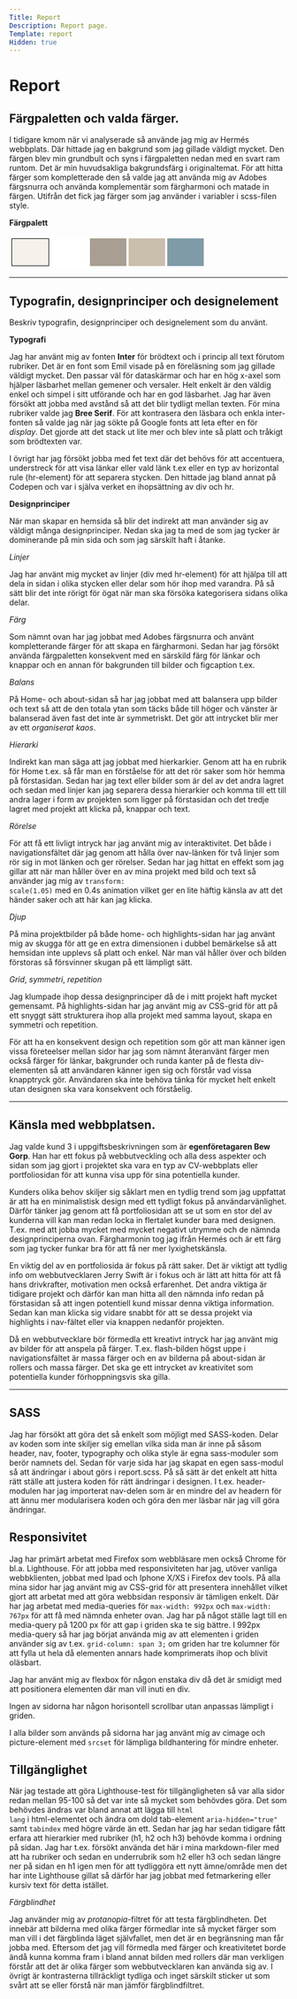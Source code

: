 ```yaml
---
Title: Report
Description: Report page.
Template: report
Hidden: true
---
```


Report
==========================

## Färgpaletten och valda färger.

I tidigare kmom när vi analyserade så använde jag mig av Hermés webbplats. Där hittade jag en bakgrund som jag gillade väldigt mycket. Den färgen blev min grundbult och syns i färgpaletten nedan med en svart ram runtom. Det är min huvudsakliga bakgrundsfärg i originaltemat. För att hitta färger som kompletterade den så valde jag att använda mig av Adobes färgsnurra och använda komplementär som färgharmoni och matade in färgen. Utifrån det fick jag färger som jag använder i variabler i scss-filen style.

<p><strong>Färgpalett</strong></p>
<table style="border-spacing: 4px; border-collapse: separate">
<tr>
<td style="height: 50px; width: 50px; border: 1px #000 solid; background-color: #f6f1eb">
</td><td style="height: 50px; width: 50px; background-color: #fff">
</td><td style="height: 50px; width: 50px; background-color: #a89e91">
</td><td style="height: 50px; width: 50px; background-color: #cabead">
</td><td style="height: 50px; width: 50px; background-color: #809ba8">
</td></tr>
</table>


<div class="sb sb-home">
      <small></small>
      <hr class="section-break-3" />
</div>

## Typografin, designprinciper och designelement
Beskriv typografin, designprinciper och designelement som du använt.

**Typografi**

Jag har använt mig av fonten **Inter** för brödtext och i princip all text förutom rubriker. Det är en font som Emil visade på en föreläsning som jag gillade väldigt mycket. Den passar väl för dataskärmar och har en hög x-axel som hjälper läsbarhet mellan gemener och versaler. Helt enkelt är den väldig enkel och simpel i sitt utförande och har en god läsbarhet. Jag har även försökt att jobba med avstånd så att det blir tydligt mellan texten.
För mina rubriker valde jag **Bree Serif**. För att kontrasera den läsbara och enkla inter-fonten så valde jag när jag sökte på Google fonts att leta efter en för *display*. Det gjorde att det stack ut lite mer och blev inte så platt och tråkigt som brödtexten var.

I övrigt har jag försökt jobba med fet text där det behövs för att accentuera, understreck för att visa länkar eller vald länk t.ex eller en typ av horizontal rule (hr-element) för att separera stycken. Den hittade jag bland annat på Codepen och var i själva verket en ihopsättning av div och hr.

**Designprinciper**

När man skapar en hemsida så blir det indirekt att man använder sig av väldigt många designprinciper. Nedan ska jag ta med de som jag tycker är dominerande på min sida och som jag särskilt haft i åtanke.

*Linjer*

Jag har använt mig mycket av linjer (div med hr-element) för att hjälpa till att dela in sidan i olika stycken eller delar som hör ihop med varandra. På så sätt blir det inte rörigt för ögat när man ska försöka kategorisera sidans olika delar.

*Färg*

Som nämnt ovan har jag jobbat med Adobes färgsnurra och använt kompletterande färger för att skapa en färgharmoni. Sedan har jag försökt använda färgpaletten konsekvent med en särskild färg för länkar och knappar och en annan för bakgrunden till bilder och figcaption t.ex.

*Balans*

På Home- och about-sidan så har jag jobbat med att balansera upp bilder och text så att de den totala ytan som täcks både till höger och vänster är balanserad även fast det inte är symmetriskt. Det gör att intrycket blir mer av ett *organiserat kaos*.

*Hierarki*

Indirekt kan man säga att jag jobbat med hierkarkier. Genom att ha en rubrik för Home t.ex. så får man en förståelse för att det rör saker som hör hemma på förstasidan. Sedan har jag text eller bilder som är del av det andra lagret och sedan med linjer kan jag separera dessa hierarkier och komma till ett till andra lager i form av projekten som ligger på förstasidan och det tredje lagret med projekt att klicka på, knappar och text.

*Rörelse*

För att få ett livligt intryck har jag använt mig av interaktivitet. Det både i navigationsfältet där jag genom att hålla över nav-länken för två linjer som rör sig in mot länken och ger rörelser. Sedan har jag hittat en effekt som jag gillar att när man håller över en av mina projekt med bild och text så använder jag mig av <code>transform: scale(1.05)</code> med en 0.4s animation vilket ger en lite häftig känsla av att det händer saker och att här kan jag klicka.

*Djup*

På mina projektbilder på både home- och highlights-sidan har jag använt mig av skugga för att ge en extra dimensionen i dubbel bemärkelse så att hemsidan inte upplevs så platt och enkel. När man väl håller över och bilden förstoras så försvinner skugan på ett lämpligt sätt.

*Grid*, *symmetri*, *repetition*

Jag klumpade ihop dessa designprinciper då de i mitt projekt haft mycket gemensamt. På highlights-sidan har jag använt mig av CSS-grid för att på ett snyggt sätt strukturera ihop alla projekt med samma layout, skapa en symmetri och repetition. 

För att ha en konsekvent design och repetition som gör att man känner igen vissa företeelser mellan sidor har jag som nämnt återanvänt färger men också färger för länkar, bakgrunder och runda kanter på de flesta div-elementen så att användaren känner igen sig och förstår vad vissa knapptryck gör. Användaren ska inte behöva tänka för mycket helt enkelt utan designen ska vara konsekvent och förståelig.



<div class="sb sb-home">
      <small></small>
      <hr class="section-break-3" />
</div>

## Känsla med webbplatsen.

Jag valde kund 3 i uppgiftsbeskrivningen som är **egenföretagaren Bew Gorp**. Han har ett fokus på webbutveckling och alla dess aspekter och sidan som jag gjort i projektet ska vara en typ av CV-webbplats eller portfoliosidan för att kunna visa upp för sina potentiella kunder.

Kunders olika behov skiljer sig såklart men en tydlig trend som jag uppfattat är att ha en minimalistisk design med ett tydligt fokus på användarvänlighet. Därför tänker jag genom att få portfoliosidan att se ut som en stor del av kunderna vill kan man redan locka in flertalet kunder bara med designen. T.ex. med att jobba mycket med mycket negativt utrymme och de nämnda designprinciperna ovan. Färgharmonin tog jag ifrån Hermés och är ett färg som jag tycker funkar bra för att få ner mer lyxighetskänsla.

En viktig del av en portfoliosida är fokus på rätt saker. Det är viktigt att tydlig info om webbutvecklaren Jerry Swift är i fokus och är lätt att hitta för att få hans drivkrafter, motivation men också erfarenhet. Det andra viktiga är tidigare projekt och därför kan man hitta all den nämnda info redan på förstasidan så att ingen potentiell kund missar denna viktiga information. Sedan kan man klicka sig vidare snabbt för att se dessa projekt via highlights i nav-fältet eller via knappen nedanför projekten. 

Då en webbutvecklare bör förmedla ett kreativt intryck har jag använt mig av bilder för att anspela på färger. T.ex. flash-bilden högst uppe i navigationsfältet är massa färger och en av bilderna på about-sidan är rollers och massa färger. Det ska ge ett intrycket av kreativitet som potentiella kunder förhoppningsvis ska gilla. 

<div class="sb sb-home">
      <small></small>
      <hr class="section-break-3" />
</div>

## SASS 

Jag har försökt att göra det så enkelt som möjligt med SASS-koden. Delar av koden som inte skiljer sig emellan vilka sida man är inne på såsom header, nav, footer, typography och olika style är egna sass-moduler som berör namnets del. Sedan för varje sida har jag skapat en egen sass-modul så att ändringar i about görs i report.scss. På så sätt är det enkelt att hitta rätt ställe att justera koden för rätt ändringar i designen. I t.ex. header-modulen har jag importerat nav-delen som är en mindre del av headern för att ännu mer modularisera koden och göra den mer läsbar när jag vill göra ändringar.


## Responsivitet

Jag har primärt arbetat med Firefox som webbläsare men också Chrome för bl.a. Lighthouse. För att jobba med responsiviteten har jag, utöver vanliga webbklienten, jobbat med Ipad och Iphone X/XS i Firefox dev tools. På alla mina sidor har jag använt mig av CSS-grid för att presentera innehållet vilket gjort att arbetat med att göra webbsidan responsiv är tämligen enkelt. Där har jag arbetat med media-queries för <code>max-width: 992px</code> och <code>max-width: 767px</code> för att få med nämnda enheter ovan. Jag har på något ställe lagt till en media-query på 1200 px för att gap i griden ska te sig bättre. I 992px media-query så har jag börjat använda mig av att elementen i griden använder sig av t.ex. <code>grid-column: span 3;</code> om griden har tre kolumner för att fylla ut hela då elementen annars hade komprimerats ihop och blivit oläsbart.

Jag har använt mig av flexbox för någon enstaka div då det är smidigt med att positionera elementen där man vill inuti en div.

Ingen av sidorna har någon horisontell scrollbar utan anpassas lämpligt i griden.

I alla bilder som används på sidorna har jag använt mig av cimage och picture-element med <code>srcset</code> för lämpliga bildhantering för mindre enheter.


## Tillgänglighet 

När jag testade att göra Lighthouse-test för tillgängligheten så var alla sidor redan mellan 95-100 så det var inte så mycket som behövdes göra. Det som behövdes ändras var bland annat att lägga till <code>html lang</code> i html-elementet och ändra om dold tab-element <code>aria-hidden="true"</code> samt <code>tabindex</code> med högre värde än ett. Sedan har jag har sedan tidigare fått erfara att hierarkier med rubriker (h1, h2 och h3) behövde komma i ordning på sidan. Jag har t.ex. försökt använda det här i mina markdown-filer med att ha rubriker och sedan en underrubrik som h2 eller h3 och sedan längre ner på sidan en h1 igen men för att tydliggöra ett nytt ämne/område men det har inte Lighthouse gillat så därför har jag jobbat med fetmarkering eller kursiv text för detta istället.

*Färgblindhet*

Jag använder mig av *protanopia*-filtret för att testa färgblindheten. Det innebär att bilderna med olika färger förmedlar inte så mycket färger som man vill i det färgblinda läget självfallet, men det är en begränsning man får jobba med. Eftersom det jag vill förmedla med färger och kreativitetet borde ändå kunna komma fram i bland annat bilden med rollers där man verkligen förstår att det är olika färger som webbutvecklaren kan använda sig av. I övrigt är kontrasterna tillräckligt tydliga och inget särskilt sticker ut som svårt att se eller förstå när man jämför färgblindfiltret.  



